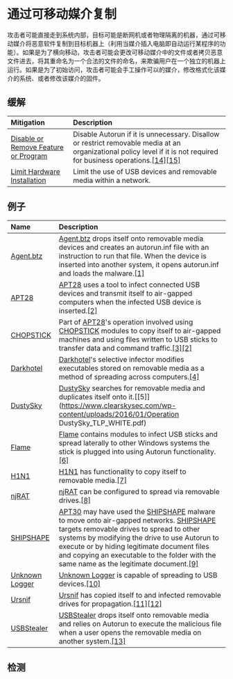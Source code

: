 # 通过可移动媒介复制

攻击者可能直接走到系统内部，目标可能是断网机或者物理隔离的机器，通过可移动媒介将恶意软件复制到目标机器上（利用当媒介插入电脑即自动运行某程序的功能）。如果是为了横向移动，攻击者可能会更改可移动媒介中的文件或者拷贝恶意文件进去，将其重命名为一个合法的文件的命名，来欺骗用户在一个独立的机器上运行。如果是为了初始访问，攻击者可能会手工操作可以的媒介，修改格式化该媒介的系统、或者修改该媒介的固件。

## 缓解

| Mitigation | Description |
| :--- | :--- |
| [Disable or Remove Feature or Program](https://attack.mitre.org/mitigations/M1042) | Disable Autorun if it is unnecessary. Disallow or restrict removable media at an organizational policy level if it is not required for business operations.[\[14\]](https://support.microsoft.com/en-us/kb/967715)[\[15\]](https://technet.microsoft.com/en-us/library/cc772540%28v=ws.10%29.aspx) |
| [Limit Hardware Installation](https://attack.mitre.org/mitigations/M1034) | Limit the use of USB devices and removable media within a network. |

## 例子

| Name | Description |
| :--- | :--- |
| [Agent.btz](https://attack.mitre.org/software/S0092) | [Agent.btz](https://attack.mitre.org/software/S0092) drops itself onto removable media devices and creates an autorun.inf file with an instruction to run that file. When the device is inserted into another system, it opens autorun.inf and loads the malware.[\[1\]](http://blog.threatexpert.com/2008/11/agentbtz-threat-that-hit-pentagon.html) |
| [APT28](https://attack.mitre.org/groups/G0007) | [APT28](https://attack.mitre.org/groups/G0007) uses a tool to infect connected USB devices and transmit itself to air-gapped computers when the infected USB device is inserted.[\[2\]](http://download.microsoft.com/download/4/4/C/44CDEF0E-7924-4787-A56A-16261691ACE3/Microsoft_Security_Intelligence_Report_Volume_19_English.pdf) |
| [CHOPSTICK](https://attack.mitre.org/software/S0023) | Part of [APT28](https://attack.mitre.org/groups/G0007)'s operation involved using [CHOPSTICK](https://attack.mitre.org/software/S0023) modules to copy itself to air-gapped machines and using files written to USB sticks to transfer data and command traffic.[\[3\]](https://www.fireeye.com/content/dam/fireeye-www/global/en/current-threats/pdfs/rpt-apt28.pdf)[\[2\]](http://download.microsoft.com/download/4/4/C/44CDEF0E-7924-4787-A56A-16261691ACE3/Microsoft_Security_Intelligence_Report_Volume_19_English.pdf) |
| [Darkhotel](https://attack.mitre.org/groups/G0012) | [Darkhotel](https://attack.mitre.org/groups/G0012)'s selective infector modifies executables stored on removable media as a method of spreading across computers.[\[4\]](https://media.kasperskycontenthub.com/wp-content/uploads/sites/43/2018/03/08070903/darkhotel_kl_07.11.pdf) |
| [DustySky](https://attack.mitre.org/software/S0062) | [DustySky](https://attack.mitre.org/software/S0062) searches for removable media and duplicates itself onto it.[\[5\]](https://www.clearskysec.com/wp-content/uploads/2016/01/Operation DustySky_TLP_WHITE.pdf) |
| [Flame](https://attack.mitre.org/software/S0143) | [Flame](https://attack.mitre.org/software/S0143) contains modules to infect USB sticks and spread laterally to other Windows systems the stick is plugged into using Autorun functionality.[\[6\]](https://securelist.com/the-flame-questions-and-answers-51/34344/) |
| [H1N1](https://attack.mitre.org/software/S0132) | [H1N1](https://attack.mitre.org/software/S0132) has functionality to copy itself to removable media.[\[7\]](http://blogs.cisco.com/security/h1n1-technical-analysis-reveals-new-capabilities-part-2) |
| [njRAT](https://attack.mitre.org/software/S0385) | [njRAT](https://attack.mitre.org/software/S0385) can be configured to spread via removable drives.[\[8\]](https://www.threatminer.org/_reports/2013/fta-1009---njrat-uncovered-1.pdf) |
| [SHIPSHAPE](https://attack.mitre.org/software/S0028) | [APT30](https://attack.mitre.org/groups/G0013) may have used the [SHIPSHAPE](https://attack.mitre.org/software/S0028) malware to move onto air-gapped networks. [SHIPSHAPE](https://attack.mitre.org/software/S0028) targets removable drives to spread to other systems by modifying the drive to use Autorun to execute or by hiding legitimate document files and copying an executable to the folder with the same name as the legitimate document.[\[9\]](https://www2.fireeye.com/rs/fireye/images/rpt-apt30.pdf) |
| [Unknown Logger](https://attack.mitre.org/software/S0130) | [Unknown Logger](https://attack.mitre.org/software/S0130) is capable of spreading to USB devices.[\[10\]](https://www.forcepoint.com/sites/default/files/resources/files/forcepoint-security-labs-monsoon-analysis-report.pdf) |
| [Ursnif](https://attack.mitre.org/software/S0386) | [Ursnif](https://attack.mitre.org/software/S0386) has copied itself to and infected removable drives for propagation.[\[11\]](https://blog.trendmicro.com/trendlabs-security-intelligence/ursnif-the-multifaceted-malware/?_ga=2.165628854.808042651.1508120821-744063452.1505819992)[\[12\]](https://blog.trendmicro.com/trendlabs-security-intelligence/info-stealing-file-infector-hits-us-uk/) |
| [USBStealer](https://attack.mitre.org/software/S0136) | [USBStealer](https://attack.mitre.org/software/S0136) drops itself onto removable media and relies on Autorun to execute the malicious file when a user opens the removable media on another system.[\[13\]](http://www.welivesecurity.com/2014/11/11/sednit-espionage-group-attacking-air-gapped-networks/) |

## 检测





